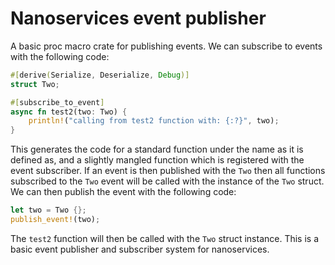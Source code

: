 # Nanoservices event publisher

A basic proc macro crate for publishing events. We can subscribe to events with the following code:

```rust
#[derive(Serialize, Deserialize, Debug)]
struct Two;

#[subscribe_to_event]
async fn test2(two: Two) {
    println!("calling from test2 function with: {:?}", two);
}
```

This generates the code for a standard function under the name as it is defined as, and a slightly mangled function which is registered with the event subscriber. If an event is then published with the `Two` then all functions subscribed to the `Two` event will be called with the instance of the `Two` struct. We can then publish the event with the following code:

```rust
let two = Two {};
publish_event!(two);
```

The `test2` function will then be called with the `Two` struct instance. This is a basic event publisher and subscriber system for nanoservices. 
